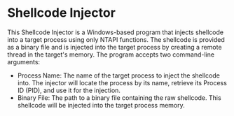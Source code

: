# Shellcode Injector
This Shellcode Injector is a Windows-based program that injects shellcode into a target process using only NTAPI functions. The shellcode is provided as a binary file and is injected into the target process by creating a remote thread in the target's memory. The program accepts two command-line arguments:
- Process Name: The name of the target process to inject the shellcode into. The injector will locate the process by its name, retrieve its Process ID (PID), and use it for the injection.
- Binary File: The path to a binary file containing the raw shellcode. This shellcode will be injected into the target process memory.
